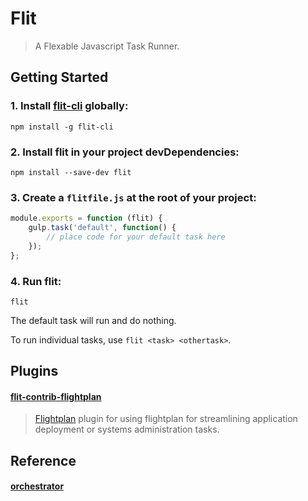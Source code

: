 Flit
====
> A Flexable Javascript Task Runner.

## Getting Started

### 1. Install [flit-cli](https://github.com/taoyuan/flit-cli) globally:

```
npm install -g flit-cli
```

### 2. Install flit in your project devDependencies:

```
npm install --save-dev flit
```

### 3. Create a `flitfile.js` at the root of your project:

```javascript
module.exports = function (flit) {
	gulp.task('default', function() {
	  	// place code for your default task here
	});
};
```

### 4. Run flit:

```
flit
```

The default task will run and do nothing.

To run individual tasks, use `flit <task> <othertask>`.

## Plugins
#### [flit-contrib-flightplan](https://github.com/taoyuan/flit-contrib-flightplan)
> [Flightplan](https://github.com/pstadler/flightplan) plugin for using flightplan for streamlining application deployment or systems administration tasks.

## Reference
#### [orchestrator](https://github.com/orchestrator/orchestrator)



